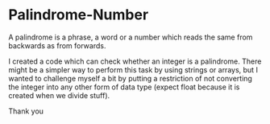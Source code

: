 # Palindrome-Number
A palindrome is a phrase, a word or a number which reads the same from backwards as from forwards.

I created a code which can check whether an integer is a palindrome. There might be a simpler way to perform this task by using strings or arrays, but I wanted to challenge myself a bit by putting a restriction of not converting the integer into any other form of data type (expect float because it is created when we divide stuff).

Thank you
